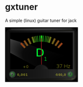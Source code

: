 # gxtuner
A simple (linux) guitar  tuner for jack 

![GxTuner](https://github.com/brummer10/gxtuner/raw/master/GxTuner.png)
